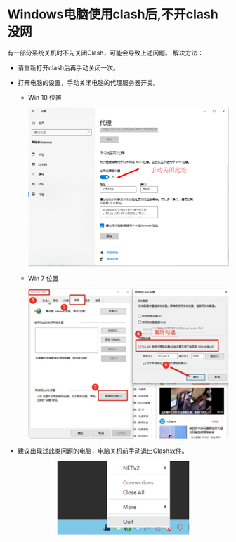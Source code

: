 
# Windows电脑使用clash后,不开clash没网

有一部分系统关机时不先关闭Clash，可能会导致上述问题。
解决方法：
- 请重新打开clash后再手动关闭一次。
- 打开电脑的设置，手动关闭电脑的代理服务器开关。
  - Win 10 位置

	<div align=center>
	     <img src="faq/windows/images/faqw1.png" width = 500 />
	</div>

  - Win 7 位置

	<div align=center>
     <img src="faq/windows/images/faqw2.png" width = 500 />
	</div>


- 建议出现过此类问题的电脑，电脑关机前手动退出Clash软件。

	<div align=center>
	     	<img src="faq/windows/images/faqw3.png" width = 300 />
	</div>